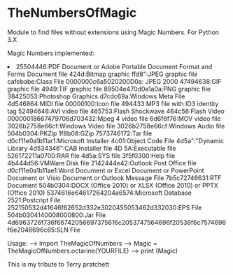 # TheNumbersOfMagic
Module to find files without extensions using Magic Numbers. For Python 3.X

Magic Numbers implemented: 
                 <li> 25504446:PDF Document or Adobe Portable Document Format and Forms Document file
                  424d:Bitmap graphic
                  ffd8":JPEG graphic file
                  cafebabe:Class File
                  0000000c6a5020200D0a: JPEG 2000
                  47494638:GIF graphic file
                  4949:TIF graphic file
                  89504e470d0a1a0a:PNG graphic file
                  38425053:Photoshop Graphics
                  d7cdc69a:Windows Meta File
                  4d546864:MIDI file
                  00000100:Icon file
                  494433:MP3 file with ID3 identity tag
                  52494646:AVI video file
                  465753:Flash Shockwave
                  464c56:Flash Video
                  00000018667479706d703432:Mpeg 4 video file
                  6d6f6f76:MOV video file
                  3026b2758e66cf:Windows Video file
                  3026b2758e66cf:Windows Audio file
                  504b0304:PKZip
                  1f8b08:GZip
                  7573746172:Tar file</li>
                  d0cf11e0a1b11ar1:Microsoft Installer
                  4c01:Object Code File
                  4d5a":"Dynamic Library
                  4d534346":CAB Installer file
                  4D 5A:Executable file
                  526172211a0700:RAR file
                  4d5a:SYS file
                  3f5f0300:Help file
                  4b444d56:VMWare Disk file
                  2142444e42:Outlook Post Office file
                  d0cf11e0a1b11ae1:Word Document or Excel Document or PowerPoint Document or Visio Document or Outlook Message File
                  7b5c72746631:RTF Document
                  504b0304:DOCX (Office 2010) or XLSX (Office 2010) or PPTX (Office 2010)
                  5374616e64617264204a6574:Microsoft Database
                  2521:Postcript File
                  252150532d41646f62652d332e3020455053462d332030:EPS File
                  504b0304140008000800:Jar File
                  4d6963726f736f66742056697375616c2053747564696f20536f6c7574696f6e2046696c65:SLN File

Usage: 
    --> Import TheMagicOfNumbers
    --> Magic = TheMagicOfNumbers.octarine(YOURFILE)
    --> print (Magic)

This is my tribute to Terry pratchett

